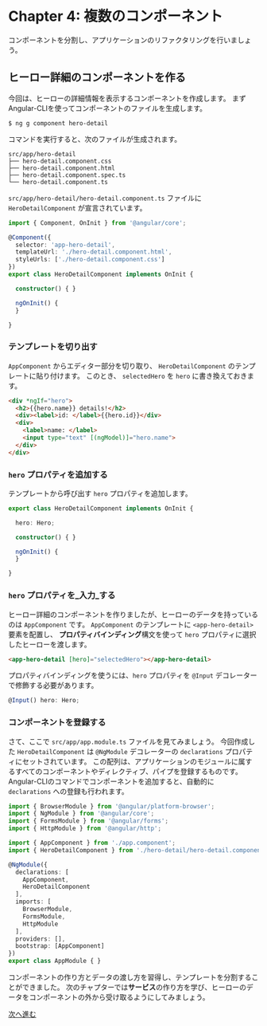 # Chapter 4: 複数のコンポーネント

コンポーネントを分割し、アプリケーションのリファクタリングを行いましょう。

## ヒーロー詳細のコンポーネントを作る

今回は、ヒーローの詳細情報を表示するコンポーネントを作成します。
まずAngular-CLIを使ってコンポーネントのファイルを生成します。

```
$ ng g component hero-detail
```

コマンドを実行すると、次のファイルが生成されます。

```
src/app/hero-detail
├── hero-detail.component.css
├── hero-detail.component.html
├── hero-detail.component.spec.ts
└── hero-detail.component.ts
```

`src/app/hero-detail/hero-detail.component.ts` ファイルに `HeroDetailComponent` が宣言されています。 

```ts
import { Component, OnInit } from '@angular/core';

@Component({
  selector: 'app-hero-detail',
  templateUrl: './hero-detail.component.html',
  styleUrls: ['./hero-detail.component.css']
})
export class HeroDetailComponent implements OnInit {

  constructor() { }

  ngOnInit() {
  }

}
```

### テンプレートを切り出す

`AppComponent` からエディター部分を切り取り、 `HeroDetailComponent` のテンプレートに貼り付けます。
このとき、 `selectedHero` を `hero` に書き換えておきます。

```html
<div *ngIf="hero">
  <h2>{{hero.name}} details!</h2>
  <div><label>id: </label>{{hero.id}}</div>
  <div>
    <label>name: </label>
    <input type="text" [(ngModel)]="hero.name">
  </div>
</div>
```

### `hero` プロパティを追加する

テンプレートから呼び出す `hero` プロパティを追加します。

```ts
export class HeroDetailComponent implements OnInit {

  hero: Hero;

  constructor() { }

  ngOnInit() {
  }

}
```

### `hero` プロパティを_入力_する

ヒーロー詳細のコンポーネントを作りましたが、ヒーローのデータを持っているのは `AppComponent` です。
`AppComponent` のテンプレートに `<app-hero-detail>` 要素を配置し、
**プロパティバインディング**構文を使って `hero` プロパティに選択したヒーローを渡します。

```html
<app-hero-detail [hero]="selectedHero"></app-hero-detail>
```

プロパティバインディングを使うには、`hero` プロパティを `@Input` デコレーターで修飾する必要があります。

```ts
@Input() hero: Hero;
```

### コンポーネントを登録する

さて、ここで `src/app/app.module.ts` ファイルを見てみましょう。
今回作成した `HeroDetailComponent` は `@NgModule` デコレーターの `declarations` プロパティにセットされています。 
この配列は、アプリケーションのモジュールに属するすべてのコンポーネントやディレクティブ、パイプを登録するものです。
Angular-CLIのコマンドでコンポーネントを追加すると、自動的に `declarations` への登録も行われます。

```ts
import { BrowserModule } from '@angular/platform-browser';
import { NgModule } from '@angular/core';
import { FormsModule } from '@angular/forms';
import { HttpModule } from '@angular/http';

import { AppComponent } from './app.component';
import { HeroDetailComponent } from './hero-detail/hero-detail.component';

@NgModule({
  declarations: [
    AppComponent,
    HeroDetailComponent
  ],
  imports: [
    BrowserModule,
    FormsModule,
    HttpModule
  ],
  providers: [],
  bootstrap: [AppComponent]
})
export class AppModule { }
```

コンポーネントの作り方とデータの渡し方を習得し、テンプレートを分割することができました。
次のチャプターでは**サービス**の作り方を学び、ヒーローのデータをコンポーネントの外から受け取るようにしてみましょう。

[次へ進む](../ch-5/README.md)
